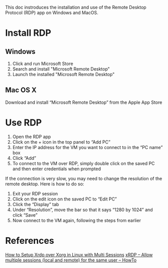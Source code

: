 This doc instroduces the installation and use of the Remote Desktop Protocol (RDP) app on Windows and MacOS.

# Install RDP

## Windows

1. Click and run Microsoft Store
2. Search and install "Microsoft Remote Desktop"
3. Launch the installed "Microsoft Remote Desktop"

## Mac OS X
Download and install “Microsoft Remote Desktop” from the Apple App Store

# Use RDP

1. Open the RDP app
2. Click on the + icon in the top panel to “Add PC”
3. Enter the IP address for the VM you want to connect to in the “PC name” box
4. Click “Add”
5. To connect to the VM over RDP, simply double click on the saved PC and then enter credentials when prompted

If the connection is very slow, you may need to change the resolution of the remote desktop. Here is how to do so:
1. Exit your RDP session
2. Click on the edit icon on the saved PC to “Edit PC”
3. Click the “Display” tab
4. Under “Resolution”, move the bar so that it says “1280 by 1024” and click “Save”
5. Now connect to the VM again, following the steps from earlier

# References

[How to Setup Xrdp over Xorg in Linux with Multi Sessions](https://c-nergy.be/blog/?p=16698)
[xRDP – Allow multiple sessions (local and remote) for the same user – HowTo]()

